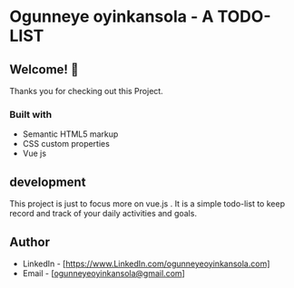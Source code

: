 # Ogunneye oyinkansola - A TODO-LIST

## Welcome! 👋
Thanks you for checking out this Project.

### Built with

- Semantic HTML5 markup
- CSS custom properties
- Vue js

## development
This project is just to focus more on vue.js . It is a simple todo-list to keep record and track of your daily activities and goals.

## Author
- LinkedIn - [https://www.LinkedIn.com/ogunneyeoyinkansola.com]
- Email - [ogunneyeoyinkansola@gmail.com]